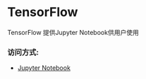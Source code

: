 TensorFlow
===

TensorFlow 提供Jupyter Notebook供用户使用
### 访问方式:
 * <a href="{$T.publicEndpoints.tensorflow_8888.url}" target="blank">Jupyter Notebook</a>
